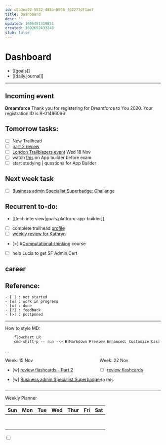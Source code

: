 ```yaml
---
id: c5b3ea92-5532-408b-8966-f62277df1ae7
title: Dashboard
desc: ''
updated: 1605451319851
created: 1602692433243
stub: false
---
```

# Dashboard

- [[goals]]
- [[daily.journal]]

---
## Incoming event
**Dreamforce**
Thank you for registering for Dreamforce to You 2020.
Your registration ID is R-01486096

## Tomorrow tasks:
- [ ] New Trailhead  
- [ ] [part 2 review](https://trailhead.salesforce.com/en/content/learn/trails/platform-app-builder-certification-prep?trailmix_creator_id=strailhead&trailmix_slug=prepare-for-your-salesforce-platform-app-builder-credential)
- [ ] [London Trailblazers event](https://u6682178.ct.sendgrid.net/ls/click?upn=v3lFydCCL4vng1LN0PAxPdWFV-2BJGDdyfbd24O-2BGilMylNwi2KyIo-2F-2B6HKjfprteIuQ-2B6JbxVh1euF9l3fNkBCmeGQj2UgNZ-2BjDhGxCmropu-2BWPYWZTkBKxaqZWvfR9I5TGcOPrYh-2FevJ5XDb1rXGUw-3D-3DhDsB_FODTUQdMiBXDK1JRGsAgLhKVtheQ4SBstYL8EXlt1rKMaQ5-2FtCReR2-2FoA6g46JXOGZk6rDvu1QVUyw-2F5-2BhhJT1MGYhV7x8-2Bhyd-2BLo8Nzb7Wv-2BGJrsNKE14adVhL-2F89r2kDJeG-2FTgUczKCYixxobI3igz2yLfDsfPB8rIfkQ2e5kzZQZ0bg8zogEtkOrXD9RxM0RMmJn0hB8gUFnlrqvruZ7ZI1KvcPE-2BdHXF4sSZIkE-3D)  Wed 18 Nov
- [ ] watch [this](https://www.youtube.com/watch?v=yYbrkaW4CgM) on App builder before exam
- [ ] start studying | questions for App Builder

## Next week task
- [ ] [Business admin Specialist Superbadge: Challange ](https://trailhead.salesforce.com/content/learn/superbadges/superbadge_business_specialist?trailmix_creator_id=strailhead&trailmix_slug=prepare-for-your-salesforce-administrator-credential)

## Recurrent to-do:
- [[tech interview|goals.platform-app-builder]]
- [ ] complete trailhead [profile](https://trailblazer.me/id)
- [ ] [weekly review for Kathryn](https://docs.google.com/document/d/1RcVrCH8Ch0T9X_k4-lo5Z8O21agcuhXG_AA9Zsb9CFc/edit)
- [>] #[Computational-thinking](https://www.wolfram.com/wolfram-u/cbm-cause-or-correlation/) course
- [ ] help Lucia to get SF Admin Cert

## career


## Reference:
```
- [ ] : not started
- [w] : work in progress
- [x] : done
- [?] : feedback
- [>] : postponed
```

---

How to style MD:
```mermaid
    flowchart LR
    cmd-shift-p -- run --> B[Markdown Preview Enhanced: Customize Css]
```
...
<div style="display:flex">
<div class="col2">
<div>Week: 15 Nov</div>
<div> 

- [w] [review flashcards - Part 2](https://trailhead.salesforce.com/en/content/learn/trails/platform-app-builder-certification-prep?trailmix_creator_id=strailhead&trailmix_slug=prepare-for-your-salesforce-platform-app-builder-credential)
</div>
<div>

- [w] [Business admin Specialist Superbadge](https://trailhead.salesforce.com/content/learn/superbadges/superbadge_business_specialist?trailmix_creator_id=strailhead&trailmix_slug=prepare-for-your-salesforce-administrator-credential)</div>
</div>

<div class="col2">Week: 22 Nov
<div>

- [ ] [review flashcards](https://trailhead.salesforce.com/en/content/learn/trails/platform-app-builder-certification-prep?trailmix_creator_id=strailhead&trailmix_slug=prepare-for-your-salesforce-platform-app-builder-credential)</div>
<div>do this</div>
</div>
</div>

---

Weekly Planner

| Sun  |  Mon | Tue  | Wed  | Thur  | Fri  | Sat  |   
|---|---|---|---|---|---|---|
|   |   |   |   |   |   |   |  
|   |   |   |   |   |   |   |  
|   |   |   |   |   |   |   |
|   |   |   |   |   |   |   |
|   |   |   |   |   |   |   |
|   |   |   |   |   |   |   |
|   |   |   |   |   |   |   |
|   |   |   |   |   |   |   |
<input type="checkbox"> 